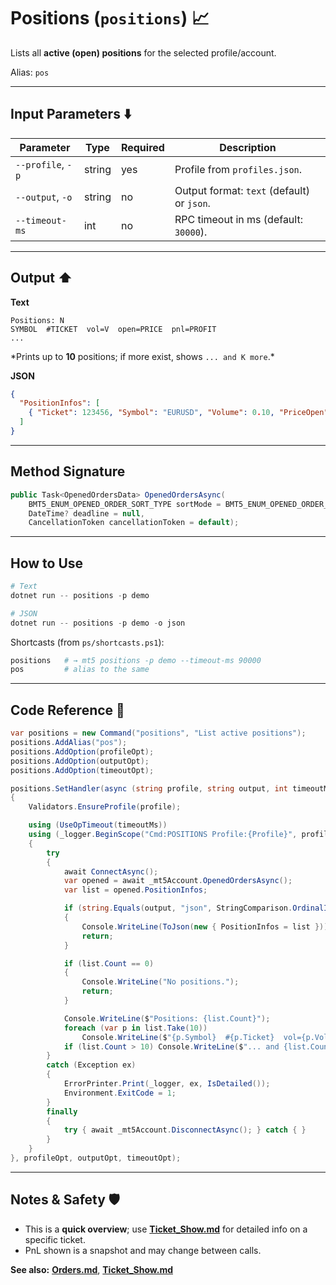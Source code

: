 # Positions (`positions`) 📈

Lists all **active (open) positions** for the selected profile/account.

Alias: `pos`

---

## Input Parameters ⬇️

| Parameter         | Type   | Required | Description                                |
| ----------------- | ------ | -------- | ------------------------------------------ |
| `--profile`, `-p` | string | yes      | Profile from `profiles.json`.              |
| `--output`, `-o`  | string | no       | Output format: `text` (default) or `json`. |
| `--timeout-ms`    | int    | no       | RPC timeout in ms (default: `30000`).      |

---

## Output ⬆️

**Text**

```
Positions: N
SYMBOL  #TICKET  vol=V  open=PRICE  pnl=PROFIT
...
```

\*Prints up to **10** positions; if more exist, shows `... and K more`.\*

**JSON**

```json
{
  "PositionInfos": [
    { "Ticket": 123456, "Symbol": "EURUSD", "Volume": 0.10, "PriceOpen": 1.0950, "Profit": 12.34 }
  ]
}
```

---

## Method Signature

```csharp
public Task<OpenedOrdersData> OpenedOrdersAsync(
    BMT5_ENUM_OPENED_ORDER_SORT_TYPE sortMode = BMT5_ENUM_OPENED_ORDER_SORT_TYPE.Bmt5OpenedOrderSortByOpenTimeAsc,
    DateTime? deadline = null,
    CancellationToken cancellationToken = default);
```

---

## How to Use

```powershell
# Text
dotnet run -- positions -p demo

# JSON
dotnet run -- positions -p demo -o json
```

Shortcasts (from `ps/shortcasts.ps1`):

```powershell
positions   # → mt5 positions -p demo --timeout-ms 90000
pos         # alias to the same
```

---

## Code Reference 🧩

```csharp
var positions = new Command("positions", "List active positions");
positions.AddAlias("pos");
positions.AddOption(profileOpt);
positions.AddOption(outputOpt);
positions.AddOption(timeoutOpt);

positions.SetHandler(async (string profile, string output, int timeoutMs) =>
{
    Validators.EnsureProfile(profile);

    using (UseOpTimeout(timeoutMs))
    using (_logger.BeginScope("Cmd:POSITIONS Profile:{Profile}", profile))
    {
        try
        {
            await ConnectAsync();
            var opened = await _mt5Account.OpenedOrdersAsync();
            var list = opened.PositionInfos;

            if (string.Equals(output, "json", StringComparison.OrdinalIgnoreCase))
            {
                Console.WriteLine(ToJson(new { PositionInfos = list }));
                return;
            }

            if (list.Count == 0)
            {
                Console.WriteLine("No positions.");
                return;
            }

            Console.WriteLine($"Positions: {list.Count}");
            foreach (var p in list.Take(10))
                Console.WriteLine($"{p.Symbol}  #{p.Ticket}  vol={p.Volume}  open={p.PriceOpen}  pnl={p.Profit}");
            if (list.Count > 10) Console.WriteLine($"... and {list.Count - 10} more");
        }
        catch (Exception ex)
        {
            ErrorPrinter.Print(_logger, ex, IsDetailed());
            Environment.ExitCode = 1;
        }
        finally
        {
            try { await _mt5Account.DisconnectAsync(); } catch { }
        }
    }
}, profileOpt, outputOpt, timeoutOpt);
```

---

## Notes & Safety 🛡️

* This is a **quick overview**; use **[Ticket\_Show.md](../Misc/Ticket_Show.md)** for detailed info on a specific ticket.
* PnL shown is a snapshot and may change between calls.

**See also:** **[Orders.md](../Orders_Positions/Orders.md)**, **[Ticket\_Show.md](../Misc/Ticket_Show.md)**
